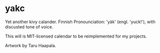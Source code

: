 # yakc
Yet another kivy calander.
Finnish Pronounciation: 'yäk' (engl. 'yuck!'), with discusted tone of voice.

This will is MIT-licensed calendar to be reimplemented for my projects.

Artwork by Taru Haapala.